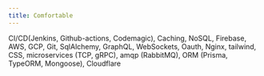 ```yaml
---
title: Comfortable
---
```


CI/CD(Jenkins, Github-actions, Codemagic), Caching, NoSQL, Firebase, AWS, GCP, Git, SqlAlchemy, GraphQL, WebSockets, Oauth, Nginx,
tailwind, CSS, microservices (TCP, gRPC), amqp (RabbitMQ), ORM (Prisma, TypeORM, Mongoose), Cloudflare
